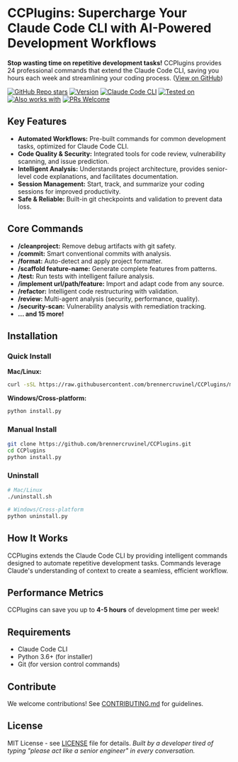# CCPlugins: Supercharge Your Claude Code CLI with AI-Powered Development Workflows

**Stop wasting time on repetitive development tasks!** CCPlugins provides 24 professional commands that extend the Claude Code CLI, saving you hours each week and streamlining your coding process. ([View on GitHub](https://github.com/brennercruvinel/CCPlugins))

[![GitHub Repo stars](https://img.shields.io/github/stars/brennercruvinel/CCPlugins?style=social)](https://github.com/brennercruvinel/CCPlugins)
[![Version](https://img.shields.io/badge/version-2.5.2-blue.svg)](https://github.com/brennercruvinel/CCPlugins)
[![Claude Code CLI](https://img.shields.io/badge/for-Claude%20Code%20CLI-purple.svg)](https://docs.anthropic.com/en/docs/claude-code)
[![Tested on](https://img.shields.io/badge/tested%20on-Opus%204%20%26%20Sonnet%204-orange.svg)](https://claude.ai)
[![Also works with](https://img.shields.io/badge/also%20works%20with-Kimi%20K2-1783ff.svg)](https://github.com/MoonshotAI/Kimi-K2)
[![PRs Welcome](https://img.shields.io/badge/PRs-welcome-brightgreen.svg)](https://github.com/brennercruvinel/CCPlugins/blob/main/CONTRIBUTING.md)

## Key Features

*   **Automated Workflows:** Pre-built commands for common development tasks, optimized for Claude Code CLI.
*   **Code Quality & Security:** Integrated tools for code review, vulnerability scanning, and issue prediction.
*   **Intelligent Analysis:** Understands project architecture, provides senior-level code explanations, and facilitates documentation.
*   **Session Management:**  Start, track, and summarize your coding sessions for improved productivity.
*   **Safe & Reliable:**  Built-in git checkpoints and validation to prevent data loss.

## Core Commands

*   **/cleanproject:** Remove debug artifacts with git safety.
*   **/commit:** Smart conventional commits with analysis.
*   **/format:** Auto-detect and apply project formatter.
*   **/scaffold feature-name:** Generate complete features from patterns.
*   **/test:** Run tests with intelligent failure analysis.
*   **/implement url/path/feature:** Import and adapt code from any source.
*   **/refactor:** Intelligent code restructuring with validation.
*   **/review:** Multi-agent analysis (security, performance, quality).
*   **/security-scan:** Vulnerability analysis with remediation tracking.
*   **... and 15 more!**

## Installation

### Quick Install

**Mac/Linux:**

```bash
curl -sSL https://raw.githubusercontent.com/brennercruvinel/CCPlugins/main/install.sh | bash
```

**Windows/Cross-platform:**

```bash
python install.py
```

### Manual Install

```bash
git clone https://github.com/brennercruvinel/CCPlugins.git
cd CCPlugins
python install.py
```

### Uninstall

```bash
# Mac/Linux
./uninstall.sh

# Windows/Cross-platform
python uninstall.py
```

## How It Works

CCPlugins extends the Claude Code CLI by providing intelligent commands designed to automate repetitive development tasks. Commands leverage Claude's understanding of context to create a seamless, efficient workflow.  

## Performance Metrics

CCPlugins can save you up to **4-5 hours** of development time per week!

## Requirements

*   Claude Code CLI
*   Python 3.6+ (for installer)
*   Git (for version control commands)

## Contribute

We welcome contributions! See [CONTRIBUTING.md](CONTRIBUTING.md) for guidelines.

## License

MIT License - see [LICENSE](LICENSE) file for details.
*Built by a developer tired of typing "please act like a senior engineer" in every conversation.*